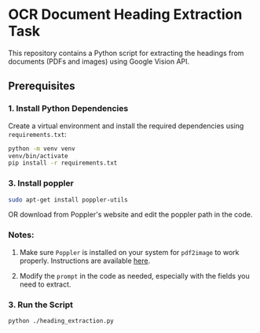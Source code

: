 # **OCR Document Heading Extraction Task**

This repository contains a Python script for extracting the headings from documents (PDFs and images) using Google Vision API.

## **Prerequisites**

### **1. Install Python Dependencies**

Create a virtual environment and install the required dependencies using `requirements.txt`:

```bash
python -m venv venv
venv/bin/activate
pip install -r requirements.txt
```

### **3. Install poppler**

```bash
sudo apt-get install poppler-utils
```
OR download from Poppler's website and edit the poppler path in the code.

### Notes:
1. Make sure `Poppler` is installed on your system for `pdf2image` to work properly. Instructions are available [here](https://github.com/Belval/pdf2image#installing-poppler).

2. Modify the `prompt` in the code as needed, especially with the fields you need to extract.

### **3. Run the Script**

```bash
python ./heading_extraction.py
```